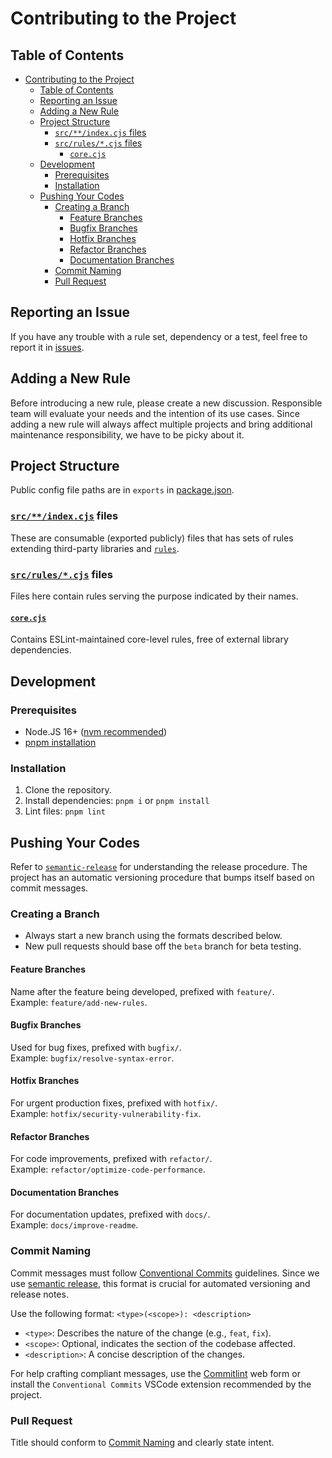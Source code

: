 # Contributing to the Project

## Table of Contents
- [Contributing to the Project](#contributing-to-the-project)
  - [Table of Contents](#table-of-contents)
  - [Reporting an Issue](#reporting-an-issue)
  - [Adding a New Rule](#adding-a-new-rule)
  - [Project Structure](#project-structure)
    - [`src/**/index.cjs` files](#srcindexcjs-files)
    - [`src/rules/*.cjs` files](#srcrulescjs-files)
      - [`core.cjs`](#corecjs)
  - [Development](#development)
    - [Prerequisites](#prerequisites)
    - [Installation](#installation)
  - [Pushing Your Codes](#pushing-your-codes)
    - [Creating a Branch](#creating-a-branch)
      - [Feature Branches](#feature-branches)
      - [Bugfix Branches](#bugfix-branches)
      - [Hotfix Branches](#hotfix-branches)
      - [Refactor Branches](#refactor-branches)
      - [Documentation Branches](#documentation-branches)
    - [Commit Naming](#commit-naming)
    - [Pull Request](#pull-request)

## Reporting an Issue

If you have any trouble with a rule set, dependency or a test, feel free to
report it in [issues](https://github.com/useinsider/eslint-config/issues).

## Adding a New Rule

Before introducing a new rule, please create a new discussion. Responsible team
will evaluate your needs and the intention of its use cases. Since adding a new
rule will always affect multiple projects and bring additional maintenance
responsibility, we have to be picky about it.

## Project Structure

Public config file paths are in `exports` in
[package.json](package.json#exports).

### [`src/**/index.cjs`](./src/) files

These are consumable (exported publicly) files that has sets of rules extending
third-party libraries and [`rules`](./src/rules/).

### [`src/rules/*.cjs`](./src/rules/) files

Files here contain rules serving the purpose indicated by their names.

#### [`core.cjs`](./src/rules/core.cjs)

Contains ESLint-maintained core-level rules, free of external library
dependencies.

## Development

### Prerequisites

- Node.JS 16+ ([nvm recommended](https://github.com/nvm-sh/nvm#readme))
- [pnpm installation](https://pnpm.io/installation)

### Installation

1. Clone the repository.
2. Install dependencies: `pnpm i` or `pnpm install`
3. Lint files: `pnpm lint`

## Pushing Your Codes

Refer to [`semantic-release`] for understanding the release procedure.
The project has an automatic versioning procedure that bumps itself based on
commit messages.

[`semantic-release`]: https://github.com/semantic-release/semantic-release/blob/master/docs/recipes/release-workflow/pre-releases.md

### Creating a Branch

- Always start a new branch using the formats described below.
- New pull requests should base off the `beta` branch for beta testing.

#### Feature Branches

Name after the feature being developed, prefixed with `feature/`.<br>
Example: `feature/add-new-rules`.

#### Bugfix Branches

Used for bug fixes, prefixed with `bugfix/`.<br>
Example: `bugfix/resolve-syntax-error`.

#### Hotfix Branches

For urgent production fixes, prefixed with `hotfix/`.<br>
Example: `hotfix/security-vulnerability-fix`.

#### Refactor Branches

For code improvements, prefixed with `refactor/`.<br>
Example: `refactor/optimize-code-performance`.

#### Documentation Branches

For documentation updates, prefixed with `docs/`.<br>
Example: `docs/improve-readme`.

### Commit Naming

Commit messages must follow [Conventional Commits] guidelines. Since we use
[semantic release], this format is crucial for automated versioning and release
notes.

Use the following format: `<type>(<scope>): <description>`
- `<type>`: Describes the nature of the change (e.g., `feat`, `fix`).
- `<scope>`: Optional, indicates the section of the codebase affected.
- `<description>`: A concise description of the changes.

For help crafting compliant messages, use the [Commitlint] web form or install
the `Conventional Commits` VSCode extension recommended by the project.

[Conventional Commits]: https://www.conventionalcommits.org/
[semantic release]: https://github.com/semantic-release/semantic-release
[Commitlint]: https://commitlint.io/

### Pull Request

Title should conform to [Commit Naming](#commit-naming) and clearly state intent.
